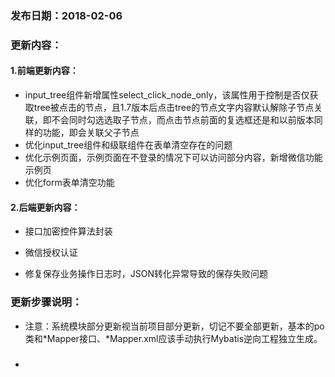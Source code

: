 ### 发布日期：2018-02-06

### 更新内容：

#### 1.前端更新内容：

* input\_tree组件新增属性select\_click\_node\_only，该属性用于控制是否仅获取tree被点击的节点，且1.7版本后点击tree的节点文字内容默认解除子节点关联，即不会同时勾选选取子节点，而点击节点前面的复选框还是和以前版本同样的功能，即会关联父子节点
* 优化input\_tree组件和级联组件在表单清空存在的问题
* 优化示例页面，示例页面在不登录的情况下可以访问部分内容，新增微信功能示例页
* 优化form表单清空功能

#### 2.后端更新内容：

* 接口加密控件算法封装

* 微信授权认证

* 修复保存业务操作日志时，JSON转化异常导致的保存失败问题

### 更新步骤说明：

* 注意：系统模块部分更新视当前项目部分更新，切记不要全部更新，基本的po类和\*Mapper接口、\*Mapper.xml应该手动执行Mybatis逆向工程独立生成。
* ##### 




